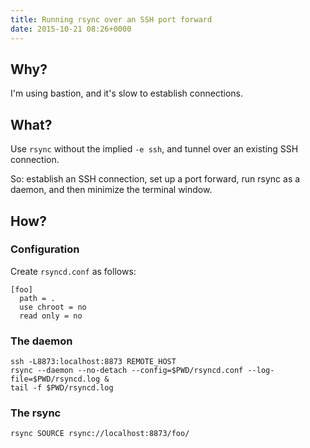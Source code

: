 ```yaml
---
title: Running rsync over an SSH port forward
date: 2015-10-21 08:26+0000
---
```


## Why?

I'm using bastion, and it's slow to establish connections.

## What?

Use `rsync` without the implied `-e ssh`, and tunnel over an existing SSH
connection.

So: establish an SSH connection, set up a port forward, run rsync as a daemon,
and then minimize the terminal window.

## How?

### Configuration

Create `rsyncd.conf` as follows:

    [foo]
      path = .
      use chroot = no
      read only = no

### The daemon

    ssh -L8873:localhost:8873 REMOTE_HOST
    rsync --daemon --no-detach --config=$PWD/rsyncd.conf --log-file=$PWD/rsyncd.log &
    tail -f $PWD/rsyncd.log

### The rsync

    rsync SOURCE rsync://localhost:8873/foo/
